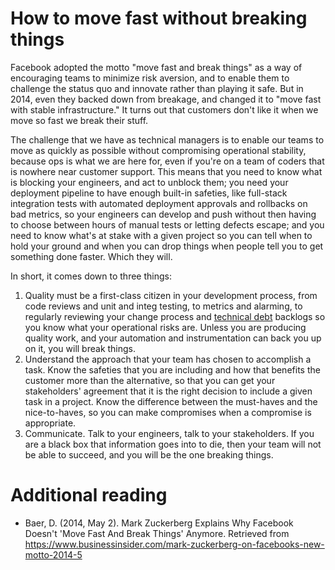 # How to move fast without breaking things

Facebook adopted the motto "move fast and break things" as a way of encouraging
teams to minimize risk aversion, and to enable them to challenge the status quo and 
innovate rather than playing it safe. But in 2014, even they backed down from breakage, 
and changed it to "move fast with stable infrastructure." It turns out that
customers don't like it when we move so fast we break their stuff.

The challenge that we have as technical managers is to enable our teams to move
as quickly as possible without compromising operational stability, because ops is what we
are here for, even if you're on a team of coders that is nowhere near customer support. 
This means that you need to know what is blocking your engineers, and act to unblock them; 
you need your deployment pipeline to have enough built-in safeties, like full-stack 
integration tests with automated deployment approvals and rollbacks on bad metrics, so your 
engineers can develop and push without then having to choose between hours of manual 
tests or letting defects escape; and you need to know what's at stake with a given
project so you can tell when to hold your ground and when you can drop things when 
people tell you to get something done faster. Which they will.

In short, it comes down to three things: 
1. Quality must be a first-class citizen in your 
development process, from code reviews and unit and integ testing, to metrics and alarming, to regularly
reviewing your change process and [technical debt](address-technical-debt.md) backlogs
so you know what your operational risks are. Unless you are producing quality work,
and your automation and instrumentation can back you up on it, you will break things.
1. Understand the approach that your team has chosen to accomplish a task. Know the
safeties that you are including and how that benefits the customer more than the alternative, 
so that you can get your stakeholders' agreement that it is the right decision to include a
given task in a project. Know the difference between the must-haves and the nice-to-haves,
so you can make compromises when a compromise is appropriate.
1. Communicate. Talk to your engineers, talk to your stakeholders. If you are a black
box that information goes into to die, then your team will not be able to succeed, and 
you will be the one breaking things.

# Additional reading

* Baer, D. (2014, May 2). Mark Zuckerberg Explains Why Facebook Doesn't 'Move Fast And Break Things' Anymore. Retrieved from https://www.businessinsider.com/mark-zuckerberg-on-facebooks-new-motto-2014-5

